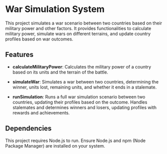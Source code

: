 # War Simulation System

This project simulates a war scenario between two countries based on their military power and other factors. It provides functionalities to calculate military power, simulate wars on different terrains, and update country profiles based on war outcomes.

## Features

- **calculateMilitaryPower**: Calculates the military power of a country based on its units and the terrain of the battle.
  
- **simulateWar**: Simulates a war between two countries, determining the winner, units lost, remaining units, and whether it ends in a stalemate.
  
- **runSimulation**: Runs a full war simulation scenario between two countries, updating their profiles based on the outcome. Handles stalemates and determines winners and losers, updating profiles with rewards and achievements.

## Dependencies

This project requires Node.js to run. Ensure Node.js and npm (Node Package Manager) are installed on your system.